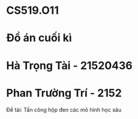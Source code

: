 # CS519.O11
# Đồ án cuối kì 
# Hà Trọng Tài - 21520436
# Phan Trường Trí - 2152
Đề tài: Tấn công hộp đen các mô hình học sâu

